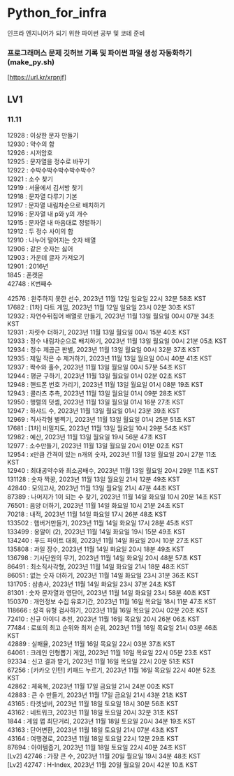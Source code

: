 # Python_for_infra
인프라 엔지니어가 되기 위한 파이썬 공부 및 코테 준비

### 프로그래머스 문제 깃허브 기록 및 파이썬 파일 생성 자동화하기 (make_py.sh)
[https://url.kr/xrpnjf]

## LV1
### 11.11    
12928 : 이상한 문자 만들기  
12930 : 약수의 합  
12926 : 시저암호  
12925 : 문자열을 정수로 바꾸기  
12922 : 수박수박수박수박수박수?  
12921 : 소수 찾기  
12919 : 서울에서 김서방 찾기  
12918 : 문자열 다루기 기본  
12917 : 문자열 내림차순으로 배치하기  
12916 : 문자열 내 p와 y의 개수  
12915 : 문자열 내 마음대로 정렬하기  
12912 : 두 정수 사이의 합  
12910 : 나누어 떨어지는 숫자 배열  
12906 : 같은 숫자는 싫어  
12903 : 가운데 글자 가져오기  
12901 : 2016년  
1845 : 폰켓몬  
42748 : K번째수    

42576 : 완주하지 못한 선수, 2023년 11월 12일 일요일 22시 32분 58초 KST  
17682 : [1차] 다트 게임, 2023년 11월 12일 일요일 23시 02분 30초 KST  
12932 : 자연수뒤집어 배열로 만들기, 2023년 11월 13일 월요일 00시 07분 34초 KST  
12931 : 자릿수 더하기, 2023년 11월 13일 월요일 00시 15분 40초 KST  
12933 : 정수 내림차순으로 배치하기, 2023년 11월 13일 월요일 00시 21분 05초 KST  
12934 : 정수 제곱근 판별, 2023년 11월 13일 월요일 00시 32분 37초 KST  
12935 : 제일 작은 수 제거하기, 2023년 11월 13일 월요일 00시 40분 41초 KST  
12937 : 짝수와 홀수, 2023년 11월 13일 월요일 00시 57분 54초 KST  
12944 : 평균 구하기, 2023년 11월 13일 월요일 01시 02분 02초 KST  
12948 : 핸드폰 번호 가리기, 2023년 11월 13일 월요일 01시 08분 19초 KST  
12943 : 콜라츠 추측, 2023년 11월 13일 월요일 01시 09분 28초 KST  
12950 : 행렬의 덧셈, 2023년 11월 13일 월요일 01시 16분 27초 KST  
12947 : 하샤드 수, 2023년 11월 13일 월요일 01시 23분 39초 KST  
12969 : 직사각형 별찍기, 2023년 11월 13일 월요일 01시 25분 51초 KST  
17681 : [1차] 비밀지도, 2023년 11월 13일 월요일 10시 29분 54초 KST  
12982 : 예산, 2023년 11월 13일 월요일 19시 56분 47초 KST  
12977 : 소수만들기, 2023년 11월 13일 월요일 20시 01분 02초 KST  
12954 : x만큼 간격이 있는 n개의 숫자, 2023년 11월 13일 월요일 20시 27분 11초 KST  
12940 : 최대공약수와 최소공배수, 2023년 11월 13일 월요일 20시 29분 11초 KST  
131128 : 숫자 짝꿍, 2023년 11월 13일 월요일 21시 12분 49초 KST  
42840 : 모의고사, 2023년 11월 13일 월요일 21시 47분 44초 KST  
87389 : 나머지가 1이 되는 수 찾기, 2023년 11월 14일 화요일 10시 20분 14초 KST  
76501 : 음양 더하기, 2023년 11월 14일 화요일 10시 21분 24초 KST  
70218 : 내적, 2023년 11월 14일 화요일 17시 26분 48초 KST  
133502 : 햄버거만들기, 2023년 11월 14일 화요일 17시 28분 45초 KST  
133499 : 옹알이 (2), 2023년 11월 14일 화요일 19시 15분 49초 KST  
134240 : 푸드 파이트 대회, 2023년 11월 14일 화요일 20시 10분 27초 KST  
135808 : 과일 장수, 2023년 11월 14일 화요일 20시 18분 49초 KST  
136798 : 기사단원의 무기, 2023년 11월 14일 화요일 20시 48분 57초 KST  
86491 : 최소직사각형, 2023년 11월 14일 화요일 21시 18분 48초 KST  
86051 : 없는 숫자 더하기, 2023년 11월 14일 화요일 23시 31분 36초 KST  
131705 : 삼총사, 2023년 11월 14일 화요일 23시 37분 24초 KST  
81301 : 숫자 문자열과 영단어, 2023년 11월 14일 화요일 23시 58분 40초 KST  
150370 : 개인정보 수집 유효기간, 2023년 11월 16일 목요일 18시 11분 47초 KST  
118666 : 성격 유형 검사하기, 2023년 11월 16일 목요일 20시 02분 20초 KST  
72410 : 신규 아이디 추천, 2023년 11월 16일 목요일 20시 26분 06초 KST  
77484 : 로또의 최고 순위와 최저 순위, 2023년 11월 16일 목요일 21시 03분 46초 KST  
42889 : 실패율, 2023년 11월 16일 목요일 22시 03분 37초 KST  
64061 : 크레인 인형뽑기 게임, 2023년 11월 16일 목요일 22시 05분 23초 KST  
92334 : 신고 결과 받기, 2023년 11월 16일 목요일 22시 20분 51초 KST  
67256 : [카카오 인턴] 키패드 누르기, 2023년 11월 16일 목요일 22시 40분 52초 KST  
42862 : 체육복, 2023년 11월 17일 금요일 21시 24분 00초 KST  
42883 : 큰 수 만들기, 2023년 11월 17일 금요일 21시 43분 21초 KST  
43165 : 타겟넘버, 2023년 11월 18일 토요일 18시 30분 56초 KST  
43162 : 네트워크, 2023년 11월 18일 토요일 20시 32분 31초 KST  
1844 : 게임 맵 최단거리, 2023년 11월 18일 토요일 20시 34분 19초 KST  
43163 : 단어변환, 2023년 11월 18일 토요일 21시 07분 43초 KST  
43164 : 여행경로, 2023년 11월 18일 토요일 22시 12분 29초 KST  
87694 : 아이템줍기, 2023년 11월 18일 토요일 22시 40분 24초 KST   
[Lv2] 42746 : 가장 큰 수, 2023년 11월 20일 월요일 19시 34분 48초 KST   
[Lv2] 42747 : H-Index, 2023년 11월 20일 월요일 20시 42분 10초 KST   
